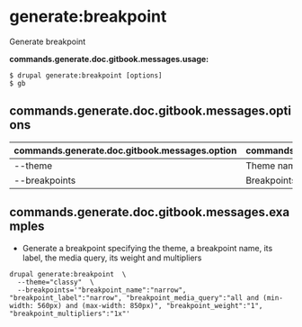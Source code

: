 # generate:breakpoint
Generate breakpoint

**commands.generate.doc.gitbook.messages.usage:**
```
$ drupal generate:breakpoint [options]
$ gb
```

## commands.generate.doc.gitbook.messages.options
commands.generate.doc.gitbook.messages.option | commands.generate.doc.gitbook.messages.details
-------|-------------
--theme | Theme name
--breakpoints | Breakpoints

## commands.generate.doc.gitbook.messages.examples
* Generate a breakpoint specifying the theme, a breakpoint name, its label, the media query, its weight and multipliers
```
drupal generate:breakpoint  \
  --theme="classy"  \
  --breakpoints='"breakpoint_name":"narrow", "breakpoint_label":"narrow", "breakpoint_media_query":"all and (min-width: 560px) and (max-width: 850px)", "breakpoint_weight":"1", "breakpoint_multipliers":"1x"'
```
